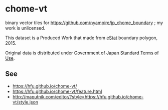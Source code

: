 # chome-vt
binary vector tiles for https://github.com/nyampire/jp_chome_boundary ; my work is unlicensed.

This dataset is a Produced Work that made from [eStat](https://www.e-stat.go.jp/SG1/estat/eStatTopPortal.do) boundary polygon, 2015.

Original data is distributed under [Government of Japan Standard Terms of Use](https://www.e-stat.go.jp/estat/html/spec.html).

## See
- https://hfu.github.io/chome-vt/
- https://hfu.github.io/chome-vt/feature.html
- http://maputnik.com/editor/?style=https://hfu.github.io/chome-vt/style.json
